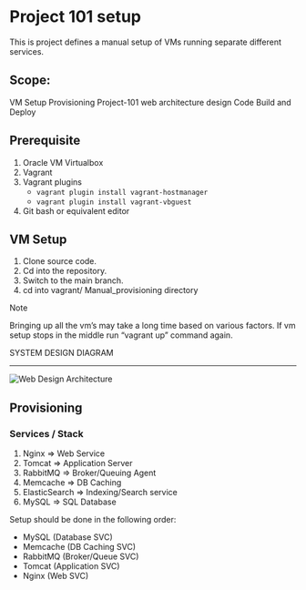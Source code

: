 # Project 101 setup

This is project defines a manual setup of VMs running separate different services.

## Scope:
VM Setup
Provisioning
Project-101 web architecture design
Code Build and Deploy

## Prerequisite
1. Oracle VM Virtualbox
1. Vagrant
1. Vagrant plugins
    - `vagrant plugin install vagrant-hostmanager`
    - `vagrant plugin install vagrant-vbguest`
1. Git bash or equivalent editor

## VM Setup
1. Clone source code.
1. Cd into the repository.
1. Switch to the main branch.
1. cd into vagrant/ Manual_provisioning directory
> [!NOTE]
> Bringing up all the vm’s may take a long time based on various factors.
If vm setup stops in the middle run “vagrant up” command again.

SYSTEM DESIGN DIAGRAM
___

![Web Design Architecture](./SysDesignDiag.drawio)

## Provisioning 
### Services / Stack
1. Nginx            =>  Web Service
2. Tomcat           =>  Application Server
3. RabbitMQ         =>  Broker/Queuing Agent
4. Memcache         =>  DB Caching
5. ElasticSearch    =>  Indexing/Search service
6. MySQL            =>  SQL Database

Setup should be done in the following order:
* MySQL
(Database SVC)
* Memcache (DB Caching SVC)
* RabbitMQ (Broker/Queue SVC)
* Tomcat
(Application SVC)
* Nginx
(Web SVC)


